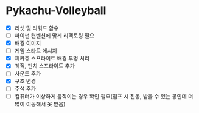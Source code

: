 # Pykachu-Volleyball

- [X] 리셋 및 리워드 함수
- [ ] 파이썬 컨벤션에 맞게 리팩토링 필요
- [X] 배경 이미지
- [ ] ~~게임 스타트 메시지~~
- [X] 피카츄 스프라이트 배경 투명 처리
- [X] 궤적, 펀치 스프라이트 추가
- [ ] 사운드 추가
- [X] 구조 변경
- [ ] 주석 추가 
- [ ] 컴퓨터가 이상하게 움직이는 경우 확인 필요(점프 시 진동, 받을 수 있는 공인데 더 많이 이동해서 못 받음)